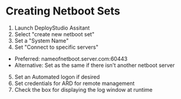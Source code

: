 # Creating Netboot Sets

1. Launch DeployStudio Assitant
2. Select "create new netboot set"
3. Set a "System Name"
4. Set "Connect to specific servers"
  - Preferred: nameofnetboot.server.com:60443
  - Alternative: Set as the same if there isn't another netboot server
5. Set an Automated logon if desired
6. Set credentials for ARD for remote management
7. Check the box for displaying the log window at runtime
